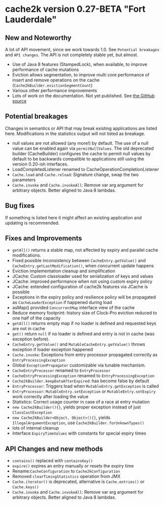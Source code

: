 # cache2k version 0.27-BETA "Fort Lauderdale"

## New and Noteworthy

A lot of API movement, since we work towards 1.0. See `Potential breakages` and `API changes`.
The API is not completely stable yet, but almost.

- Use of Java 8 features (StampedLock), when available, to improve performance of cache mutations
- Eviction allows segmentation, to improve multi core performance of insert and remove operations 
  on the cache (`Cache2kBuilder.evictionSegmentCount`)
- Various other performance improvements
- Lots of work on the documentation. Not yet published. See 
  [the GitHub source](https://github.com/cache2k/cache2k/tree/master/doc/src/docs/asciidoc/user-guide/sections)

## Potential breakages

Changes in semantics or API that may break existing applications are listed here. 
Modifications in the statistics output will not listed as breakage.

 - null values are not allowed (any more!) by default. The use of a null value can be enabled again via
   `permitNullValues`. The old deprecated builder (CacheBuilder) configures the cache to
   permit null values by default to be backwards compatible to applications still using the version
   0.20-ish interfaces.
 - LoadCompletedListener renamed to CacheOperationCompletionListener
 - `Cache.load` and `Cache.reload`: Signature change, swap the two parameters
 - `Cache.invoke` and `Cache.invokeAll`: Remove var arg argument for arbitrary objects. 
   Better aligned to Java 8 lambdas.

## Bug fixes

If something is listed here it might affect an existing application and updating is recommended.

## Fixes and Improvements

 - `getAll()` returns a stable map, not affected by expiry and parallel cache modifications.
 - Fixed possible inconsistency between `CacheEntry.getValue()` and `CacheEntry.getLastModification()`, when concurrent update happens
 - Eviction implementation cleanup and simplification
 - JCache: Custom classloader used for serialization of keys and values
 - JCache: improved performance when not using custom expiry policy
 - JCache: extended configuration of cache2k features via JCache is possible
 - Exceptions in the expiry policy and resilience policy will be propagated as `CacheLoaderException` 
   if happened during load 
 - asMap() provided `ConcurrentMap` interface view of the cache
 - Reduce memory footprint: history size of Clock-Pro eviction reduced to one half of the capacity
 - `getAll()` returns empty map if no loader is defined and requested keys are not in cache
 - `get()` return `null` if no loader is defined and entry is not in cache (was exception before).
 - `CacheEntry.getValue()` and `MutableCacheEntry.getValue()` throws exception if loader exception happened
 - `Cache.invoke`: Exceptions from entry processor propagated correctly as `EntryProcessingException`
 - Global `ExceptionPropagator` customizable via tunable mechanism.
 - `CacheEntryProcessor` renamed to `EntryProcessor`
 - `CacheEntryProcessingException` renamed to `EntryProcessingException`
 - `Cache2kBuilder.keepDataAfterExpired`: has become false by default
 - `EntryProcessor`: Triggers load when `MutableEntry.getException` is called
 - `EntryProcessor`: `MutableEntry.setException` or `MutableEntry.setExpiry` work correctly after loading the value
 - Statistics: Correct usage counter in case of a race at entry mutation 
 - `new Cache2kBuilder(){}`, yields proper exception instead of just `ClassCastException`
 - `new Cache2kBuilder<Object, Object>(){}`, yields `IllegalArgumentException`, use `Cache2kBuilder.forUnkownTypes()`
 - lots of internal cleanup
 - Interface `ExpiryTimeValues` with constants for special expiry times
 
## API Changes and new methods

 - `contains()` replaced with `containsKey()`
 - `expire()` expires an entry manually or resets the expiry time
 - Rename:`CacheConfiguration` to `Cache2kConfiguration`
 - Removed `clearTimingStatistics` operation from JMX
 - `Cache.iterator()` is deprecated, alternative is `Cache.entries()` or `Cache.keys()` 
 - `Cache.invoke` and `Cache.invokeAll`: Remove var arg argument for arbitrary objects. 
   Better aligned to Java 8 lambdas.
